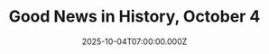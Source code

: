 ---
title: "Good News in History, October 4"
date: 2025-10-04T07:00:00.000Z
category: Human Kindness
externalLink: "https://www.goodnewsnetwork.org/events061004/"
image: ""
excerpt: "21 years ago today, SpaceShipOne, funded by Microsoft’s Paul Allen, became the first private manned spacecraft to fly into sub-orbital space. That same year, its innovative design won the $10 million Ansari X Prize. Piloted and returned to Earth by Mike Melvill, he became the first-ever licensed US commercial astronaut. WATCH a Smithsonian video about […] The post Good News…"
---